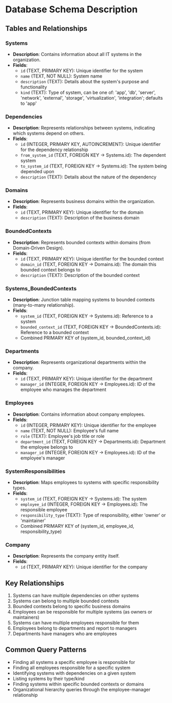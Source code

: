 # Database Schema Description

## Tables and Relationships

### Systems
- **Description**: Contains information about all IT systems in the organization.
- **Fields**:
  - `id` (TEXT, PRIMARY KEY): Unique identifier for the system
  - `name` (TEXT, NOT NULL): System name
  - `description` (TEXT): Details about the system's purpose and functionality
  - `kind` (TEXT): Type of system, can be one of: 'app', 'db', 'server', 'network', 'external', 'storage', 'virtualization', 'integration'; defaults to 'app'

### Dependencies
- **Description**: Represents relationships between systems, indicating which systems depend on others.
- **Fields**:
  - `id` (INTEGER, PRIMARY KEY, AUTOINCREMENT): Unique identifier for the dependency relationship
  - `from_system_id` (TEXT, FOREIGN KEY → Systems.id): The dependent system
  - `to_system_id` (TEXT, FOREIGN KEY → Systems.id): The system being depended upon
  - `description` (TEXT): Details about the nature of the dependency

### Domains
- **Description**: Represents business domains within the organization.
- **Fields**:
  - `id` (TEXT, PRIMARY KEY): Unique identifier for the domain
  - `description` (TEXT): Description of the business domain

### BoundedContexts
- **Description**: Represents bounded contexts within domains (from Domain-Driven Design).
- **Fields**:
  - `id` (TEXT, PRIMARY KEY): Unique identifier for the bounded context
  - `domain_id` (TEXT, FOREIGN KEY → Domains.id): The domain this bounded context belongs to
  - `description` (TEXT): Description of the bounded context

### Systems_BoundedContexts
- **Description**: Junction table mapping systems to bounded contexts (many-to-many relationship).
- **Fields**:
  - `system_id` (TEXT, FOREIGN KEY → Systems.id): Reference to a system
  - `bounded_context_id` (TEXT, FOREIGN KEY → BoundedContexts.id): Reference to a bounded context
  - Combined PRIMARY KEY of (system_id, bounded_context_id)

### Departments
- **Description**: Represents organizational departments within the company.
- **Fields**:
  - `id` (TEXT, PRIMARY KEY): Unique identifier for the department
  - `manager_id` (INTEGER, FOREIGN KEY → Employees.id): ID of the employee who manages the department

### Employees
- **Description**: Contains information about company employees.
- **Fields**:
  - `id` (INTEGER, PRIMARY KEY): Unique identifier for the employee
  - `name` (TEXT, NOT NULL): Employee's full name
  - `role` (TEXT): Employee's job title or role
  - `department_id` (TEXT, FOREIGN KEY → Departments.id): Department the employee belongs to
  - `manager_id` (INTEGER, FOREIGN KEY → Employees.id): ID of the employee's manager

### SystemResponsibilities
- **Description**: Maps employees to systems with specific responsibility types.
- **Fields**:
  - `system_id` (TEXT, FOREIGN KEY → Systems.id): The system
  - `employee_id` (INTEGER, FOREIGN KEY → Employees.id): The responsible employee
  - `responsibility_type` (TEXT): Type of responsibility, either 'owner' or 'maintainer'
  - Combined PRIMARY KEY of (system_id, employee_id, responsibility_type)

### Company
- **Description**: Represents the company entity itself.
- **Fields**:
  - `id` (TEXT, PRIMARY KEY): Unique identifier for the company

## Key Relationships

1. Systems can have multiple dependencies on other systems
2. Systems can belong to multiple bounded contexts
3. Bounded contexts belong to specific business domains
4. Employees can be responsible for multiple systems (as owners or maintainers)
5. Systems can have multiple employees responsible for them
6. Employees belong to departments and report to managers
7. Departments have managers who are employees

## Common Query Patterns

- Finding all systems a specific employee is responsible for
- Finding all employees responsible for a specific system
- Identifying systems with dependencies on a given system
- Listing systems by their type/kind
- Finding systems within specific bounded contexts or domains
- Organizational hierarchy queries through the employee-manager relationship